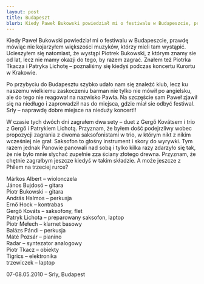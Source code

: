 ```yaml
---
layout: post
title: Budapeszt
blurb: Kiedy Paweł Bukowski powiedział mi o festiwalu w Budapeszcie, prawdę mówiąc nie kojarzyłem większości muzyków, którzy mieli tam wystąpić. Ucieszyłem się natomiast, że wystąpi Piotrek Bukowski, z którym znamy sie od lat, lecz nie mamy okazji do tego, by razem zagrać. Znałem też Piotrka Tkacza i Patryka Lichotę – poznaliśmy się kiedyś podczas koncertu Kurortu w Krakowie.
---
```

Kiedy Paweł Bukowski powiedział mi o festiwalu w Budapeszcie, prawdę mówiąc nie kojarzyłem większości muzyków, którzy mieli tam wystąpić. Ucieszyłem się natomiast, że wystąpi Piotrek Bukowski, z którym znamy sie od lat, lecz nie mamy okazji do tego, by razem zagrać. Znałem też Piotrka Tkacza i Patryka Lichotę – poznaliśmy się kiedyś podczas koncertu Kurortu w Krakowie.

Po przybyciu do Budapesztu szybko udało nam się znaleźć klub, lecz ku naszemu wielkiemu zaskoczeniu barman nie tylko nie mówił po angielsku, ale do tego nie reagował na nazwisko Pawła. Na szczęście sam Paweł zjawił się na niedługo i zaprowadził nas do miejsca, gdzie miał sie odbyć festiwal. Srly – naprawdę dobre miejsce na nieduży koncert!!

W czasie tych dwóch dni zagrałem dwa sety – duet z Gergő Kovátsem i trio z Gergő i Patrykiem Lichotą. Przyznam, że byłem dość podejrzliwy wobec propozycji zagrania z dwoma saksofonistami w trio, w którym nikt z nikim wcześniej nie grał. Saksofon to głośny instrument i skory do wyrywki. Tym razem jednak Panowie panowali nad sobą i tylko kilka razy zdarzyło się tak, że nie było mnie słychać zupełnie zza ściany złotego drewna. Przyznam, że chętnie zagrałbym jeszcze kiedyś w takim składzie. A może jeszcze z Philem na trzeciej rurce?


Márkos Albert – wiolonczela<br />
János Bujdosó – gitara<br />
Piotr Bukowski – gitara<br />
András Halmos – perkusja<br />
Ernő Hock – kontrabas<br />
Gergő Kováts – saksofony, flet<br />
Patryk Lichota – preparowany saksofon, laptop<br />
Piotr Mełech – klarnet basowy<br />
Balázs Pándi – perkusja<br />
Máté Pozsár – pianino<br />
Radar – syntezator analogowy<br />
Piotr Tkacz – obiekty<br />
Tigrics – elektronika<br />
trzewiczek – laptop

07-08.05.2010 – Srly, Budapest
